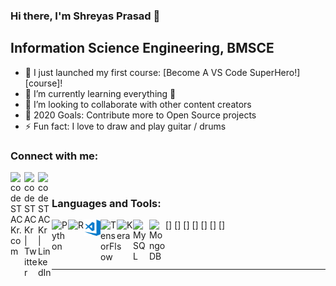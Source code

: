 ### Hi there, I'm Shreyas Prasad  👋
## Information Science Engineering, BMSCE

- 🔭 I just launched my first course: [Become A VS Code SuperHero!][course]!
- 🌱 I’m currently learning everything 🤣
- 👯 I’m looking to collaborate with other content creators
- 🥅 2020 Goals: Contribute more to Open Source projects
- ⚡ Fun fact: I love to draw and play guitar / drums

### Connect with me:

[<img align="left" alt="codeSTACKr.com" width="22px" src="https://www.shreyasprasad.com/images/logo.png" />][website]
[<img align="left" alt="codeSTACKr | Twitter" width="22px" src="https://image.flaticon.com/icons/png/512/733/733579.png" />][twitter]
[<img align="left" alt="codeSTACKr | LinkedIn" width="22px" src="https://image.flaticon.com/icons/png/512/174/174857.png" />][linkedin]

<br />

### Languages and Tools:

[<img align="left" alt="Python" width="26px" src="https://img-premium.flaticon.com/png/512/3098/premium/3098090.png?token=exp=1629376481~hmac=85991ff49b22a95feb78f6532e711e9c" />]
[<img align="left" alt="R" width="26px" src="https://image.flaticon.com/icons/png/512/2103/2103694.png" />]
[<img align="left" alt="Visual Studio Code" width="26px" src="https://raw.githubusercontent.com/github/explore/80688e429a7d4ef2fca1e82350fe8e3517d3494d/topics/visual-studio-code/visual-studio-code.png" />]
[<img align="left" alt="TensorFlow" width="26px" src="https://cdn-images-1.medium.com/max/1200/1*iDQvKoz7gGHc6YXqvqWWZQ.png" />]
[<img align="left" alt="Keras" width="26px" src="https://media-exp1.licdn.com/dms/image/C560BAQG2-bElRVrSqw/company-logo_200_200/0/1547450366259?e=2159024400&v=beta&t=OpI315QOVOkFjDgZPAGF_Kw7N490Y6bkILBCrjliQUQ" />]
[<img align="left" alt="MySQL" width="26px" src="https://image.flaticon.com/icons/png/512/528/528260.png" />]
[<img align="left" alt="MongoDB" width="26px" src="https://img.icons8.com/color/452/mongodb.png" />]

<br />
<br />


---


[website]: https://www.shreyasprasad.com/
[twitter]: https://twitter.com/_shreyasprasad
[linkedin]: https://www.linkedin.com/in/-shreyas-prasad/
